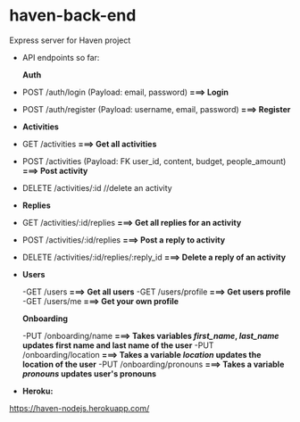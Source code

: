 # haven-back-end
Express server for Haven project


- API endpoints so far: 

  **Auth**
- POST /auth/login (Payload: email, password)              **===> Login**
- POST /auth/register (Payload: username, email, password) **===> Register**
- 
  **Activities**
- GET /activities **===> Get all activities**
- POST /activities (Payload: FK user_id, content, budget, people_amount) **===> Post activity**
- DELETE /activities/:id    //delete an activity
- 
  **Replies**
- GET /activities/:id/replies    **===> Get all replies for an activity**
- POST /activities/:id/replies   **===> Post a reply to activity**
- DELETE /activities/:id/replies/:reply_id **===> Delete a reply of an activity**
- 
  **Users**
  
  -GET /users **===> Get all users**
  -GET /users/profile **===> Get users profile**
  -GET /users/me **===> Get your own profile**
  
    **Onboarding**
  
  -PUT /onboarding/name **===> Takes variables *first_name*, *last_name* updates first name and last name of the user**
  -PUT /onboarding/location **===> Takes a variable *location* updates the location of the user**
  -PUT /onboarding/pronouns **===> Takes a variable *pronouns* updates user's pronouns**
- **Heroku:**

https://haven-nodejs.herokuapp.com/

